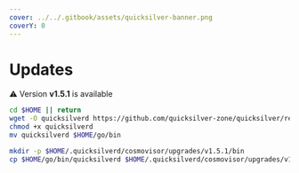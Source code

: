 ```yaml
---
cover: ../../.gitbook/assets/quicksilver-banner.png
coverY: 0
---
```


# Updates

⚠️ Version **v1.5.1** is available

```bash
cd $HOME || return
wget -O quicksilverd https://github.com/quicksilver-zone/quicksilver/releases/download/v1.5.1/quicksilverd-v1.5.1-amd64
chmod +x quicksilverd
mv quicksilverd $HOME/go/bin

mkdir -p $HOME/.quicksilverd/cosmovisor/upgrades/v1.5.1/bin
cp $HOME/go/bin/quicksilverd $HOME/.quicksilverd/cosmovisor/upgrades/v1.5.1/bin/
```
